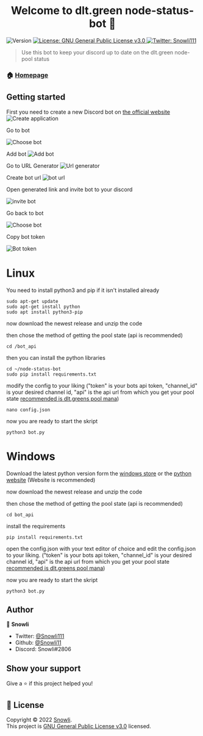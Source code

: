 <h1 align="center">Welcome to dlt.green node-status-bot 👋</h1>
<p>
  <img alt="Version" src="https://img.shields.io/badge/version-1.1.4-blue.svg?cacheSeconds=2592000" />
  <a href="https://www.gnu.org/licenses/gpl-3.0.html" target="_blank">
    <img alt="License: GNU General Public License v3.0" src="https://img.shields.io/badge/License-GNU General Public License v3.0-yellow.svg" />
  </a>
  <a href="https://twitter.com/Snowli111" target="_blank">
    <img alt="Twitter: Snowli111" src="https://img.shields.io/twitter/follow/Snowli111.svg?style=social" />
  </a>
</p>

> Use this bot to keep your discord up to date on the dlt.green node-pool status

### 🏠 [Homepage](https://dlt.green)

## Getting started

First you need to create a new Discord bot on [the official website](https://discord.com/developers/applications)
![Create application](https://github.com/Snowli11/node-status-bot/blob/main/images/Applications.png?raw=true)

Go to bot


![Choose bot](https://github.com/Snowli11/node-status-bot/blob/main/images/Choose%20Bot.png?raw=true)

Add bot
![Add bot](https://github.com/Snowli11/node-status-bot/blob/main/images/Add%20bot.png?raw=true)

Go to URL Generator
![Url generator](https://github.com/Snowli11/node-status-bot/blob/main/images/URL%20Generator.png?raw=true)

Create bot url
![bot url](https://github.com/Snowli11/node-status-bot/blob/main/images/Create%20bot%20url.png?raw=true)

Open generated link and invite bot to your discord



![invite bot](https://github.com/Snowli11/node-status-bot/blob/main/images/Select%20server.png?raw=true)

Go back to bot


![Choose bot](https://github.com/Snowli11/node-status-bot/blob/main/images/Choose%20Bot.png?raw=true)

Copy bot token


![Bot token](https://github.com/Snowli11/node-status-bot/blob/main/images/Copy%20token.png?raw=true)


# Linux

You need to install python3 and pip if it isn't installed already
```shell
sudo apt-get update
sudo apt-get install python
sudo apt install python3-pip
```

now download the newest release and unzip the code

then chose the method of getting the pool state (api is recommended)
```shell
cd /bot_api
```

then you can install the python libraries
```shell
cd ~/node-status-bot
sudo pip install requirements.txt
```

modify the config to your liking ("token" is your bots api token, "channel_id" is your desired channel id, "api" is the api url from which you get your pool state [recommended is dlt.greens pool mana](https://dlt.green/dns/dltgreen_poolmana))
```shell
nano config.json
```

now you are ready to start the skript
```shell
python3 bot.py
```

# Windows

Download the latest python version form the [windows store](https://www.microsoft.com/store/productId/9PJPW5LDXLZ5) or the [python website](https://www.python.org/downloads/) (Website is recommended)

now download the newest release and unzip the code

then chose the method of getting the pool state (api is recommended)
```shell
cd bot_api
```
install the requirements
```shell
pip install requirements.txt
```

open the config.json with your text editor of choice and edit the config.json to your liking.
("token" is your bots api token, "channel_id" is your desired channel id, "api" is the api url from which you get your pool state [recommended is dlt.greens pool mana](https://dlt.green/dns/dltgreen_poolmana))

now you are ready to start the skript
```shell
python3 bot.py
```

## Author

👤 **Snowli**

* Twitter: [@Snowli111](https://twitter.com/Snowli111)
* Github: [@Snowli11](https://github.com/Snowli11)
* Discord: Snowli#2806

## Show your support

Give a ⭐️ if this project helped you!

## 📝 License

Copyright © 2022 [Snowli](https://github.com/Snowli11).<br />
This project is [GNU General Public License v3.0](https://www.gnu.org/licenses/gpl-3.0.html) licensed.
